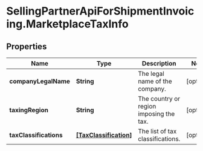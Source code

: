 # SellingPartnerApiForShipmentInvoicing.MarketplaceTaxInfo

## Properties

Name | Type | Description | Notes
------------ | ------------- | ------------- | -------------
**companyLegalName** | **String** | The legal name of the company. | [optional] 
**taxingRegion** | **String** | The country or region imposing the tax. | [optional] 
**taxClassifications** | [**[TaxClassification]**](TaxClassification.md) | The list of tax classifications. | [optional] 



